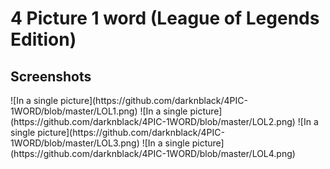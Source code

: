 # 4 Picture 1 word (League of Legends Edition)


<h2>Screenshots</h2>
![In a single picture](https://github.com/darknblack/4PIC-1WORD/blob/master/LOL1.png)
![In a single picture](https://github.com/darknblack/4PIC-1WORD/blob/master/LOL2.png)
![In a single picture](https://github.com/darknblack/4PIC-1WORD/blob/master/LOL3.png)
![In a single picture](https://github.com/darknblack/4PIC-1WORD/blob/master/LOL4.png)
